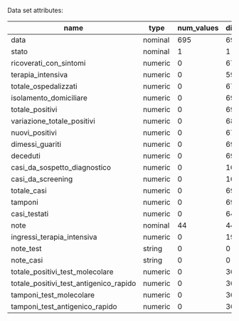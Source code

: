 Data set attributes:

|name|type|num_values|distinct_count|total_count|missing_count|int_count|min|max
|-|-|-|-|-|-|-|-|-
|data|nominal|695|695|695|0|695|0.0|0.0
|stato|nominal|1|1|695|0|695|0.0|0.0
|ricoverati_con_sintomi|numeric|0|678|695|0|695|101.0|34697.0
|terapia_intensiva|numeric|0|599|695|0|695|26.0|4068.0
|totale_ospedalizzati|numeric|0|674|695|0|695|127.0|38507.0
|isolamento_domiciliare|numeric|0|693|695|0|695|94.0|2540993.0
|totale_positivi|numeric|0|693|695|0|695|221.0|2562156.0
|variazione_totale_positivi|numeric|0|680|695|0|695|-51884.0|172462.0
|nuovi_positivi|numeric|0|679|695|0|695|78.0|220532.0
|dimessi_guariti|numeric|0|694|695|0|695|1.0|6314444.0
|deceduti|numeric|0|695|695|0|695|7.0|141825.0
|casi_da_sospetto_diagnostico|numeric|0|160|695|533|162|0.0|988470.0
|casi_da_screening|numeric|0|162|695|533|162|0.0|653140.0
|totale_casi|numeric|0|695|695|0|695|229.0|9018425.0
|tamponi|numeric|0|695|695|0|695|4324.0|1.57819844E8
|casi_testati|numeric|0|640|695|55|640|935310.0|4.4547215E7
|note|nominal|44|44|695|651|44|0.0|0.0
|ingressi_terapia_intensiva|numeric|0|192|695|283|412|2.0|324.0
|note_test|string|0|0|695|695|0|0.0|0.0
|note_casi|string|0|0|695|695|0|0.0|0.0
|totale_positivi_test_molecolare|numeric|0|369|695|326|369|2351466.0|6786905.0
|totale_positivi_test_antigenico_rapido|numeric|0|369|695|326|369|957.0|2231520.0
|tamponi_test_molecolare|numeric|0|369|695|326|369|2.8617351E7|7.8396506E7
|tamponi_test_antigenico_rapido|numeric|0|369|695|326|369|116859.0|7.9423338E7
